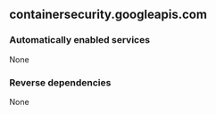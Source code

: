 ## containersecurity.googleapis.com

### Automatically enabled services

None

### Reverse dependencies

None
